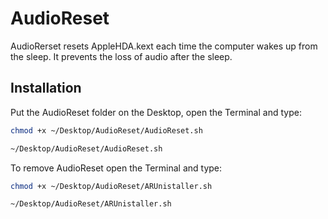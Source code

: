 # AudioReset

AudioRerset resets AppleHDA.kext each time the computer wakes up from the sleep. 
It prevents the loss of audio after the sleep.

Installation
------------
Put the AudioReset folder on the Desktop, open the Terminal and type:
``` sh
chmod +x ~/Desktop/AudioReset/AudioReset.sh

~/Desktop/AudioReset/AudioReset.sh
``` 

To remove AudioReset open the Terminal and type:
``` sh
chmod +x ~/Desktop/AudioReset/ARUnistaller.sh

~/Desktop/AudioReset/ARUnistaller.sh
``` 
